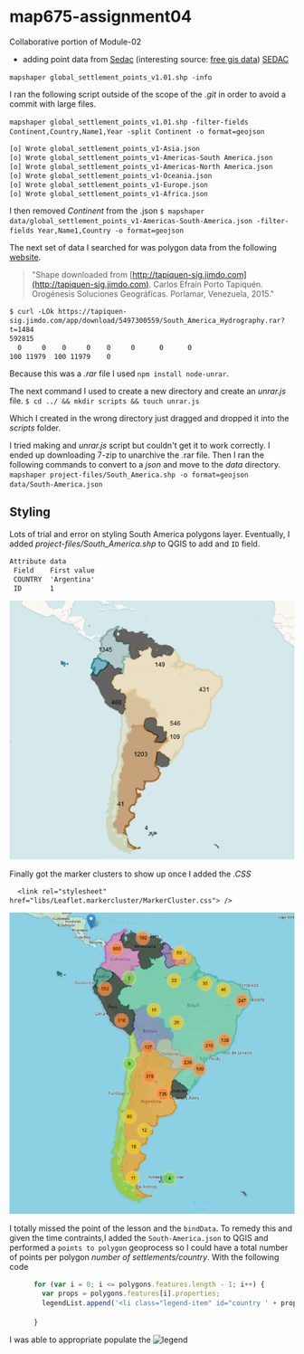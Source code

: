 # map675-assignment04

Collaborative portion of Module-02

- adding point data from [Sedac](http://sedac.ciesin.columbia.edu/data/set/grump-v1-settlement-points-rev01/data-download) (interesting source: [free gis data](https://gisgeography.com/best-free-gis-data-sources-raster-vector/)) [SEDAC](http://sedac.ciesin.columbia.edu/downloads/data/grump-v1/grump-v1-settlement-points-rev01/grump-v1-settlement-points-rev01-shp.zipgrump-v1-settlement-points-rev01-shp.zip)

`mapshaper global_settlement_points_v1.01.shp -info`

I ran the following script outside of the scope of the _.git_ in order to avoid a commit with large files.

`mapshaper global_settlement_points_v1.01.shp -filter-fields Continent,Country,Name1,Year -split Continent -o format=geojson`

```english
[o] Wrote global_settlement_points_v1-Asia.json
[o] Wrote global_settlement_points_v1-Americas-South America.json
[o] Wrote global_settlement_points_v1-Americas-North America.json
[o] Wrote global_settlement_points_v1-Oceania.json
[o] Wrote global_settlement_points_v1-Europe.json
[o] Wrote global_settlement_points_v1-Africa.json
```

I then removed _*Continent*_ from the .json
`$ mapshaper data/global_settlement_points_v1-Americas-South-America.json -filter-fields Year,Name1,Country -o format=geojson`

The next set of data I searched for was polygon data from the following [website](https://tapiquen-sig.jimdo.com/english-version/free-downloads/south-america/).
> "Shape downloaded from [http://tapiquen-sig.jimdo.com](http://tapiquen-sig.jimdo.com). Carlos Efraín Porto Tapiquén. Orogénesis Soluciones Geográficas. Porlamar, Venezuela, 2015."

``` english
$ curl -LOk https://tapiquen-sig.jimdo.com/app/download/5497300559/South_America_Hydrography.rar?t=1484
592815
  0     0    0     0    0     0      0      0
100 11979  100 11979    0
```

Because this was a _.rar_ file I used `npm install node-unrar`.

The next command I used to create a new directory and create an _unrar.js_ file.
`$ cd ../ && mkdir scripts && touch unrar.js`

Which I created in the wrong directory just dragged and dropped it into the _scripts_ folder.

I tried making and _unrar.js_ script but couldn't get it to work correctly. I ended up downloading 7-zip to unarchive the .rar file.  Then I ran the following commands to convert to a _json_ and move to the _data_ directory.
`mapshaper project-files/South_America.shp -o format=geojson data/South-America.json`

## Styling

Lots of trial and error on styling South America polygons layer. Eventually, I added _project-files/South_America.shp_ to QGIS to add and `ID` field.

 ```english
 Attribute data
  Field    First value
  COUNTRY  'Argentina'
  ID       1
```

![With Earth Tone Colors](images/earthColors.PNG)

Finally got the marker clusters to show up once I added the _*.CSS*_

```  <link rel="stylesheet" href="libs/Leaflet.markercluster/MarkerCluster.Default.css"> />
  <link rel="stylesheet" href="libs/Leaflet.markercluster/MarkerCluster.css"> />
```

  ![alt text](images/SouthAmericaClusters.PNG)

I totally missed the point of the lesson and the `bindData`.  To remedy this and given the time contraints,I added the `South-America.json` to QGIS and performed a `points to polygon` geoprocess so I could have a total number of points per polygon _number of settlements/country_. 
With the following code 
``` javascript
      for (var i = 0; i <= polygons.features.length - 1; i++) {
        var props = polygons.features[i].properties;
        legendList.append('<li class="legend-item" id="country ' + props.ID + '" ><a style="color:' + colors.Vivid[[10][i - 1]] + '" href="#">' + props.COUNTRY + '(<span>' + props.NUMPOINTS + '</span>)<a/></li>');

      }
```
I was able to appropriate populate the ![legend](images/pointsPolygon.PNG)
